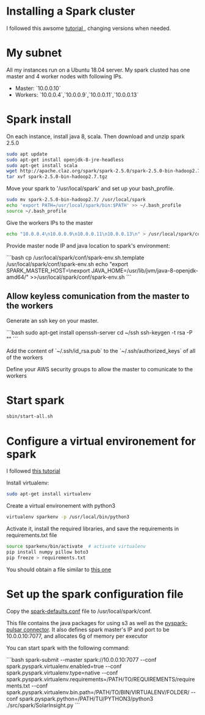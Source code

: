 <h1>
Installing a Spark cluster
</h1>

I followed this awsome <a href="https://blog.insightdatascience.com/simply-install-spark-cluster-mode-341843a52b88"> tutorial </a>, changing versions when needed.

<h1>
My subnet
</h1>

<p>All my instances run on a Ubuntu 18.04 server. My spark clusted has one master and 4 worker nodes with following IPs.</p>
<ul>
<li>Master: `10.0.0.10`</li>
<li>Workers: `10.0.0.4`,`10.0.0.9`,`10.0.0.11`,`10.0.0.13`</li>
</ul>

<h1>
Spark install
</h1>
<p> On each instance, install java 8, scala. Then  download and unzip spark 2.5.0</p>

```bash
sudo apt update
sudo apt-get install openjdk-8-jre-headless
sudo apt-get install scala
wget http://apache.claz.org/spark/spark-2.5.0/spark-2.5.0-bin-hadoop2.7.tgz
tar xvf spark-2.5.0-bin-hadoop2.7.tgz
```
<p> Move your spark to '/usr/local/spark' and set up your bash_profile.</p>

```bash
sudo mv spark-2.5.0-bin-hadoop2.7/ /usr/local/spark
echo 'export PATH=/usr/local/spark/bin:$PATH' >> ~/.bash_profile
source ~/.bash_profile
```

<p> Give the workers IPs to the master</p>

```bash
echo "10.0.0.4\n10.0.0.9\n10.0.0.11\n10.0.0.13\n" > /usr/local/spark/conf/slaves
```

<p> Provide master node IP and java location to spark's environment:</p>
```bash
cp /usr/local/spark/conf/spark-env.sh.template /usr/local/spark/conf/spark-env.sh 
echo "export SPARK_MASTER_HOST=<master-private-ip>\nexport JAVA_HOME=/usr/lib/jvm/java-8-openjdk-amd64/" >>/usr/local/spark/conf/spark-env.sh
```

<h2> Allow keyless comunication from the master to the workers</h2>
<p>Generate an ssh key on your master.</p>
```bash
sudo apt-get install openssh-server
cd ~/ssh
ssh-keygen -t rsa -P ""
```

<p>Add the content of `~/.ssh/id_rsa.pub` to the `~/.ssh/authorized_keys` of all of the workers<p>

<p>Define your AWS security groups to allow the master to comunicate to the workers</p>

<h1>Start spark</h1>

```bash
sbin/start-all.sh
```


<h1> Configure a virtual environement for spark </h1>

I followed <a href="https://community.cloudera.com/t5/Community-Articles/Using-VirtualEnv-with-PySpark/ta-p/245905">this tutorial</a>

Install virtualenv:
```bash
sudo apt-get install virtualenv
```
Create a virtual environement with python3
```bash
virtualenv sparkenv -p /usr/local/bin/python3
```

Activate it, install the required libraries, and save the requirements in  requirements.txt file 
```bash
source sparkenv/bin/activate  # activate virtualenv
pip install numpy pillow boto3
pip freeze > requirements.txt
```

You should obtain a file similar to <a href="/src/spark/requirements.txt">this one</a>

<h1>Set up the spark configuration file</h1>
<p>Copy the <a href="/src/spark/spark-defaults.conf">spark-defaults.conf</a> file to /usr/local/spark/conf.</p>
<p>This file contains the java packages for using s3 as well as the <a href="https://github.com/streamnative/pulsar-spark">pyspark-pulsar connector</a>. It also defines spark master's IP and port to be 10.0.0.10:7077, and allocates 6g of memory per executor</p>


<p>You can start spark with the following command:</p>
```bash
spark-submit --master spark://10.0.0.10:7077 --conf spark.pyspark.virtualenv.enabled=true  --conf spark.pyspark.virtualenv.type=native --conf spark.pyspark.virtualenv.requirements=/PATH/TO/REQUIREMENTS/requirements.txt --conf spark.pyspark.virtualenv.bin.path=/PATH/TO/BIN/VIRTUALENV/FOLDER/ --conf spark.pyspark.python=/PATH/TU/PYTHON3/python3 ./src/spark/SolarInsight.py
```



